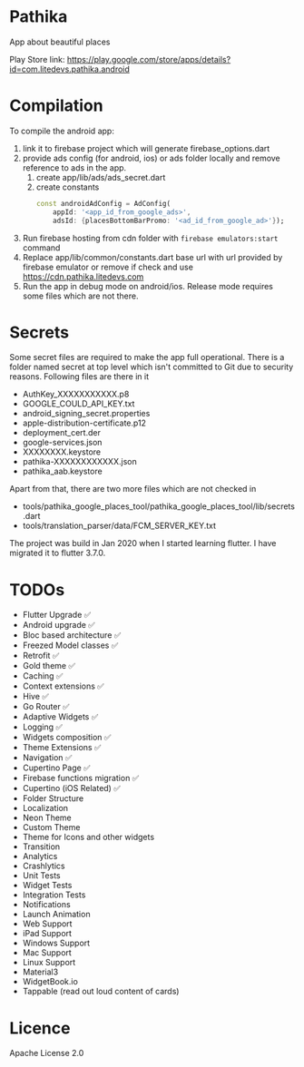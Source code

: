 # Pathika
App about beautiful places 

Play Store link: https://play.google.com/store/apps/details?id=com.litedevs.pathika.android

# Compilation
To compile the android app:
1. link it to firebase project which will generate firebase_options.dart
2. provide ads config (for android, ios) or ads folder locally and remove reference to ads in the app.
   1. create app/lib/ads/ads_secret.dart
   2. create constants
        ```dart
        const androidAdConfig = AdConfig(
            appId: '<app_id_from_google_ads>',
            adsId: {placesBottomBarPromo: '<ad_id_from_google_ad>'});
        ```
3. Run firebase hosting from cdn folder with `firebase emulators:start` command
4. Replace app/lib/common/constants.dart base url with url provided by firebase emulator or remove if check and use https://cdn.pathika.litedevs.com
5. Run the app in debug mode on android/ios. Release mode requires some files which are not there. 

# Secrets
Some secret files are required to make the app full operational.
There is a folder named secret at top level which isn't committed to Git due to security reasons. Following files are there in it
- AuthKey_XXXXXXXXXXX.p8
- GOOGLE_COULD_API_KEY.txt
- android_signing_secret.properties
- apple-distribution-certificate.p12
- deployment_cert.der
- google-services.json
- XXXXXXXX.keystore
- pathika-XXXXXXXXXXXX.json
- pathika_aab.keystore
  
Apart from that, there are two more files which are not checked in
- tools/pathika_google_places_tool/pathika_google_places_tool/lib/secrets.dart
- tools/translation_parser/data/FCM_SERVER_KEY.txt

The project was build in Jan 2020 when I started learning flutter. I have migrated it to flutter 3.7.0. 

# TODOs
- Flutter Upgrade ✅
- Android upgrade ✅
- Bloc based architecture ✅
- Freezed Model classes ✅
- Retrofit ✅
- Gold theme ✅
- Caching ✅
- Context extensions ✅
- Hive ✅
- Go Router ✅
- Adaptive Widgets ✅
- Logging ✅
- Widgets composition ✅
- Theme Extensions ✅
- Navigation ✅
- Cupertino Page ✅
- Firebase functions migration ✅
- Cupertino (iOS Related) ✅
- Folder Structure
- Localization
- Neon Theme
- Custom Theme
- Theme for Icons and other widgets
- Transition
- Analytics
- Crashlytics 
- Unit Tests
- Widget Tests
- Integration Tests
- Notifications
- Launch Animation
- Web Support 
- iPad Support
- Windows Support
- Mac Support
- Linux Support
- Material3
- WidgetBook.io
- Tappable (read out loud content of cards)

# Licence
Apache License 2.0
